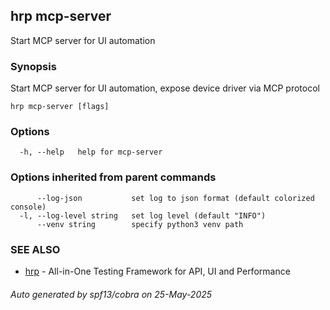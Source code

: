 ## hrp mcp-server

Start MCP server for UI automation

### Synopsis

Start MCP server for UI automation, expose device driver via MCP protocol

```
hrp mcp-server [flags]
```

### Options

```
  -h, --help   help for mcp-server
```

### Options inherited from parent commands

```
      --log-json           set log to json format (default colorized console)
  -l, --log-level string   set log level (default "INFO")
      --venv string        specify python3 venv path
```

### SEE ALSO

* [hrp](hrp.md)	 - All-in-One Testing Framework for API, UI and Performance

###### Auto generated by spf13/cobra on 25-May-2025
